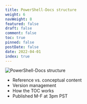 ```yaml
---
title: PowerShell-Docs structure
weight: 6
navWeight: 8
featured: false
draft: false
comment: false
toc: true
pinned: false
postDate: false
date: 2022-04-01
index: true
---
```

<!-- markdownlint-disable MD041 -->
![PowerShell-Docs structure][01]

- Reference vs. conceptual content
- Version management
- How the TOC works
- Published M-F at 3pm PST

<!-- link references -->
[01]: ./images/contributedocs/slide06.png
